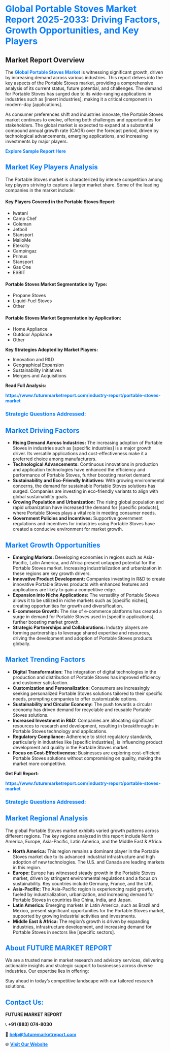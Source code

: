 <h1 style="color: #007BFF;">Global Portable Stoves Market Report 2025-2033: Driving Factors, Growth Opportunities, and Key Players</h1>

<section id="overview">
<h2>Market Report Overview</h2>
<p>The <a href="https://www.futuremarketreport.com/industry-report/portable-stoves-market" style="color: #007BFF; text-decoration: none;"><strong>Global Portable Stoves Market</strong></a> is witnessing significant growth, driven by increasing demand across various industries. This report delves into the key aspects of the Portable Stoves market, providing a comprehensive analysis of its current status, future potential, and challenges. The demand for Portable Stoves has surged due to its wide-ranging applications in industries such as [insert industries], making it a critical component in modern-day [applications].</p>
<p>As consumer preferences shift and industries innovate, the Portable Stoves market continues to evolve, offering both challenges and opportunities for stakeholders. The global market is expected to expand at a substantial compound annual growth rate (CAGR) over the forecast period, driven by technological advancements, emerging applications, and increasing investments by major players.</p>
</section>

<section id="overview">
<p><a href="https://www.futuremarketreport.com/request-sample/reportId=107515" style="color: #007BFF; text-decoration: none;"><strong>Explore Sample Report Here</strong></a></p>
</section>

<section id="key-players">
<h2 style="color: #007BFF;">Market Key Players Analysis</h2>
<p>The Portable Stoves market is characterized by intense competition among key players striving to capture a larger market share. Some of the leading companies in the market include:</p>
<h4>Key Players Covered in the Portable Stoves Report:</h4>
<ul><li>Iwatani</li><li>Camp Chef</li><li>Coleman</li><li>Jetboil</li><li>Stansport</li><li>MalloMe</li><li>Etekcity</li><li>Campingaz</li><li>Primus</li><li>Stansport</li><li>Gas One</li><li>ESBIT</li></ul>
<h4>Portable Stoves Market Segmentation by Type:</h4>
<ul><li>Propane Stoves</li><li>Liquid-Fuel Stoves</li><li>Other</li></ul>

<h4>Portable Stoves Market Segmentation by Application:</h4>
<ul><li>Home Appliance</li><li>Outdoor Appliance</li><li>Other</li></ul>
<p><strong>Key Strategies Adopted by Market Players:</strong></p>
<ul>
<li>Innovation and R&D</li>
<li>Geographical Expansion</li>
<li>Sustainability Initiatives</li>
<li>Mergers and Acquisitions</li>
</ul>
</section>

<section>
<p><strong>Read Full Analysis: </strong></p><a href="https://www.futuremarketreport.com/industry-report/portable-stoves-market" style="color: #007BFF; text-decoration: none;"><strong>https://www.futuremarketreport.com/industry-report/portable-stoves-market</strong></a>
<h3 style="color: #007BFF;">Strategic Questions Addressed:</h3>
</section>

<section id="driving-factors">
<h2 style="color: #007BFF;">Market Driving Factors</h2>
<ul>
<li><strong>Rising Demand Across Industries:</strong> The increasing adoption of Portable Stoves in industries such as [specific industries] is a major growth driver. Its versatile applications and cost-effectiveness make it a preferred choice among manufacturers.</li>
<li><strong>Technological Advancements:</strong> Continuous innovations in production and application technologies have enhanced the efficiency and performance of Portable Stoves, further boosting market demand.</li>
<li><strong>Sustainability and Eco-Friendly Initiatives:</strong> With growing environmental concerns, the demand for sustainable Portable Stoves solutions has surged. Companies are investing in eco-friendly variants to align with global sustainability goals.</li>
<li><strong>Growing Population and Urbanization:</strong> The rising global population and rapid urbanization have increased the demand for [specific products], where Portable Stoves plays a vital role in meeting consumer needs.</li>
<li><strong>Government Policies and Incentives:</strong> Supportive government regulations and incentives for industries using Portable Stoves have created a conducive environment for market growth.</li>
</ul>
</section>

<section id="growth-opportunities">
<h2 style="color: #007BFF;">Market Growth Opportunities</h2>
<ul>
<li><strong>Emerging Markets:</strong> Developing economies in regions such as Asia-Pacific, Latin America, and Africa present untapped potential for the Portable Stoves market. Increasing industrialization and urbanization in these regions are key growth drivers.</li>
<li><strong>Innovative Product Development:</strong> Companies investing in R&D to create innovative Portable Stoves products with enhanced features and applications are likely to gain a competitive edge.</li>
<li><strong>Expansion into Niche Applications:</strong> The versatility of Portable Stoves allows it to be utilized in niche markets such as [specific niches], creating opportunities for growth and diversification.</li>
<li><strong>E-commerce Growth:</strong> The rise of e-commerce platforms has created a surge in demand for Portable Stoves used in [specific applications], further boosting market growth.</li>
<li><strong>Strategic Partnerships and Collaborations:</strong> Industry players are forming partnerships to leverage shared expertise and resources, driving the development and adoption of Portable Stoves products globally.</li>
</ul>
</section>

<section id="trending-factors">
<h2 style="color: #007BFF;">Market Trending Factors</h2>
<ul>
<li><strong>Digital Transformation:</strong> The integration of digital technologies in the production and distribution of Portable Stoves has improved efficiency and customer satisfaction.</li>
<li><strong>Customization and Personalization:</strong> Consumers are increasingly seeking personalized Portable Stoves solutions tailored to their specific needs, prompting companies to offer customizable options.</li>
<li><strong>Sustainability and Circular Economy:</strong> The push towards a circular economy has driven demand for recyclable and reusable Portable Stoves solutions.</li>
<li><strong>Increased Investment in R&D:</strong> Companies are allocating significant resources to research and development, resulting in breakthroughs in Portable Stoves technology and applications.</li>
<li><strong>Regulatory Compliance:</strong> Adherence to strict regulatory standards, particularly in industries like [specific industries], is influencing product development and quality in the Portable Stoves market.</li>
<li><strong>Focus on Cost-Effectiveness:</strong> Businesses are exploring cost-efficient Portable Stoves solutions without compromising on quality, making the market more competitive.</li>
</ul>
</section>

<section>
<p><strong>Get Full Report: </strong></p><a href="https://www.futuremarketreport.com/industry-report/portable-stoves-market" style="color: #007BFF; text-decoration: none;"><strong>https://www.futuremarketreport.com/industry-report/portable-stoves-market</strong></a>
<h3 style="color: #007BFF;">Strategic Questions Addressed:</h3>
</section>


<section id="regional-analysis">
<h2 style="color: #007BFF;">Market Regional Analysis</h2>
<p>The global Portable Stoves market exhibits varied growth patterns across different regions. The key regions analyzed in this report include North America, Europe, Asia-Pacific, Latin America, and the Middle East & Africa:</p>
<ul>
<li><strong>North America:</strong> This region remains a dominant player in the Portable Stoves market due to its advanced industrial infrastructure and high adoption of new technologies. The U.S. and Canada are leading markets in this region.</li>
<li><strong>Europe:</strong> Europe has witnessed steady growth in the Portable Stoves market, driven by stringent environmental regulations and a focus on sustainability. Key countries include Germany, France, and the U.K.</li>
<li><strong>Asia-Pacific:</strong> The Asia-Pacific region is experiencing rapid growth, fueled by industrialization, urbanization, and increasing demand for Portable Stoves in countries like China, India, and Japan.</li>
<li><strong>Latin America:</strong> Emerging markets in Latin America, such as Brazil and Mexico, present significant opportunities for the Portable Stoves market, supported by growing industrial activities and investments.</li>
<li><strong>Middle East & Africa:</strong> The region’s growth is driven by expanding industries, infrastructure development, and increasing demand for Portable Stoves in sectors like [specific sectors].</li>
</ul>
</section>

<footer>
<h2 style="color: #007BFF;">About FUTURE MARKET REPORT</h2>
<p>We are a trusted name in market research and advisory services, delivering actionable insights and strategic support to businesses across diverse industries. Our expertise lies in offering:</p>

<p>Stay ahead in today’s competitive landscape with our tailored research solutions.</p>

<h2 style="color: #007BFF;">Contact Us:</h2>
<p><strong>FUTURE MARKET REPORT</strong></p>
<p>📞 <strong>+91 (883) 074-8030</strong></p>
<p>📧 <strong><a href="mailto:help@futuremarketreport.com" style="color: #007BFF;">help@futuremarketreport.com</a></strong></p>
<p>🌐 <strong><a href="https://www.futuremarketreport.com/" style="color: #007BFF;">Visit Our Website</a></strong></p>
</footer>